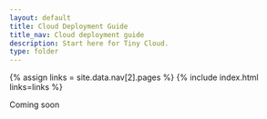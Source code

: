 ```yaml
---
layout: default
title: Cloud Deployment Guide
title_nav: Cloud deployment guide
description: Start here for Tiny Cloud.
type: folder
---
```


{% assign links = site.data.nav[2].pages %}
{% include index.html links=links %}

Coming soon
